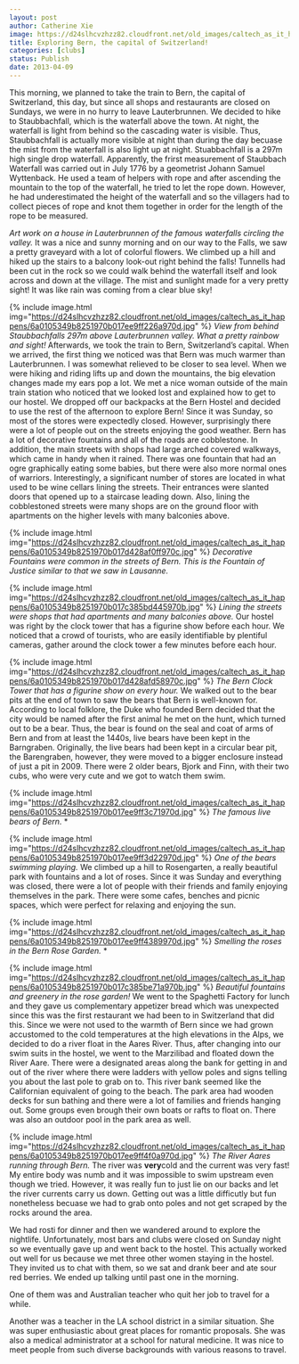 ```yaml
---
layout: post
author: Catherine Xie
image: https://d24slhcvzhzz82.cloudfront.net/old_images/caltech_as_it_happens/6a0105349b8251970b017ee9ff20c0970d.jpg
title: Exploring Bern, the capital of Switzerland! 
categories: [clubs]
status: Publish
date: 2013-04-09
---
```


This morning, we planned to take the train to Bern, the capital of Switzerland, this day, but since
all shops and restaurants are closed on Sundays, we were in no hurry to leave Lauterbrunnen. We
decided to hike to Staubbachfall, which is the waterfall above the town. At night, the waterfall is light from behind so the cascading water is visible. Thus, Staubbachfall is actually more visible at night than during the day becuase the mist from the waterfall is also light up at night. Stuabbachfall is a 297m high single drop waterfall. Apparently, the frirst measurement of Staubbach Waterfall was carried out in July 1776 by a geometrist Johann Samuel Wyttenback. He used a team of helpers with rope and after ascending the mountain to the top of the waterfall, he tried to let the rope down. However, he had underestimated the height of the waterfall and so the villagers had to collect pieces of rope and knot them together in order for the length of the rope to be measured.

*Art work on a house in Lauterbrunnen of the famous waterfalls circling the valley.*
It was a nice and
sunny morning and on our way to the Falls, we saw a pretty graveyard with a lot of colorful flowers. We
climbed up a hill and hiked up the stairs to a balcony look-out right behind the falls! Tunnells had been cut in the rock so we could walk behind the waterfall itself and look across and down at the village. The mist and sunlight made for a very pretty sight! It was like rain was coming from a clear blue sky!


{% include image.html img="https://d24slhcvzhzz82.cloudfront.net/old_images/caltech_as_it_happens/6a0105349b8251970b017ee9ff226a970d.jpg" %}
  *View from behind Staubbachfalls 297m above Lauterbrunnen valley. What a pretty rainbow and sight!*
Afterwards,
we took the train to Bern, Switzerland’s capital. When we arrived, the first thing we noticed was that Bern was much
warmer than Lauterbrunnen. I was somewhat relieved to be closer to sea
level. When we were hiking and riding lifts up and down the mountains, the big
elevation changes made my ears pop a lot. We met a nice woman outside of the main train station who noticed that we
looked lost and explained how to get to our hostel. We dropped off our backpacks at the Bern Hostel and decided to use the rest of the afternoon to explore Bern!
Since it was
Sunday, so most of the stores were expectedly closed. However, surprisingly there were a lot of people out
on the streets enjoying the good weather. Bern has a lot of decorative fountains and all of the roads are cobblestone. In addition, the main streets with shops had large arched covered walkways, which came in handy when it rained. There was one fountain that had an ogre graphically eating some babies, but there were also more
normal ones of warriors. Interestingly, a significant number of stores are
located in what used to be wine cellars lining the streets. Their entrances were slanted doors that opened up to a staircase leading down. Also, lining the cobblestoned streets were many shops are on the
ground floor with apartments on the higher levels with many balconies above.


{% include image.html img="https://d24slhcvzhzz82.cloudfront.net/old_images/caltech_as_it_happens/6a0105349b8251970b017d428af0ff970c.jpg" %}
*Decorative Fountains were common in the streets of Bern. This is the Fountain of Justice similar to that we saw in Lausanne.*

{% include image.html img="https://d24slhcvzhzz82.cloudfront.net/old_images/caltech_as_it_happens/6a0105349b8251970b017c385bd445970b.jpg" %}
*Lining the streets were shops that had apartments and many balconies above.*
Our hostel was right by the clock tower that has a figurine show before each hour. We noticed that a crowd of tourists, who are easily identifiable by plentiful cameras, gather around the clock tower a few minutes before each hour.


{% include image.html img="https://d24slhcvzhzz82.cloudfront.net/old_images/caltech_as_it_happens/6a0105349b8251970b017d428afd58970c.jpg" %}
*The Bern Clock Tower that has a figurine show on every hour.*
We
walked out to the bear pits at the end of town to saw the bears that Bern is well-known for. According to local folklore, the Duke who founded Bern decided that the city would be named after the first animal he met on the hunt, which turned out to be a bear. Thus, the bear is found on the seal and coat of arms of Bern and from at least the 1440s, live bears have been kept in the Barngraben. Originally, the live bears had been kept in a circular bear pit, the Barengraben, however, they were moved to a bigger enclosure instead of just a pit in 2009. There were 2 older bears, Bjork and Finn, with their two cubs, who were very cute and we got to
watch them swim.


{% include image.html img="https://d24slhcvzhzz82.cloudfront.net/old_images/caltech_as_it_happens/6a0105349b8251970b017ee9ff3c71970d.jpg" %}
*The famous live bears of Bern.*
*

{% include image.html img="https://d24slhcvzhzz82.cloudfront.net/old_images/caltech_as_it_happens/6a0105349b8251970b017ee9ff3d22970d.jpg" %}
*One of the bears swimming playing.*
We
climbed up a hill to Rosengarten, a really beautiful park with fountains and a
lot of roses. Since it was Sunday and everything was closed, there were a lot
of people with their friends and family enjoying themselves in the park. There were some cafes, benches and picnic spaces, which were perfect for relaxing and enjoying the sun.


{% include image.html img="https://d24slhcvzhzz82.cloudfront.net/old_images/caltech_as_it_happens/6a0105349b8251970b017ee9ff4389970d.jpg" %}
*Smelling the roses in the Bern Rose Garden.*
*

{% include image.html img="https://d24slhcvzhzz82.cloudfront.net/old_images/caltech_as_it_happens/6a0105349b8251970b017c385be71a970b.jpg" %}
*Beautiful fountains and greenery in the rose garden!*
We went
to the Spaghetti Factory for lunch and they gave us complementary appetizer bread which was unexpected since this was the first restaurant we had been to in Switzerland that did this. 
Since we were not used to the warmth of Bern since we had grown accustomed to the cold temperatures at the high elevations in the Alps, we decided to do a river float in the Aares River. Thus, after changing into our swim suits in the hostel, we went to the Marzilibad and floated down the River Aare. There were a designated areas along the bank for getting in and out of the river where there were ladders with yellow poles and signs telling you about the last pole to grab on to. This river bank seemed like the Californian equivalent of going to the beach. The park area had wooden decks for sun bathing and there were a lot of families and friends hanging out. Some groups even brough their own boats or rafts to float on. There was also an outdoor pool in the park area as well.


{% include image.html img="https://d24slhcvzhzz82.cloudfront.net/old_images/caltech_as_it_happens/6a0105349b8251970b017ee9ff4f0a970d.jpg" %}
*The River Aares running through Bern.*
The river was **very**cold and the current was very fast! My entire body was numb and it was impossible to swim upstream even though we tried. However, it was really fun to just lie on our backs and let the river currents carry us down. Getting out was a little difficutly but fun nonetheless becuase we had to grab onto poles and not get scraped by the rocks around the area.

We had rosti for dinner and then we
wandered around to explore the nightlife. Unfortunately, most bars and clubs
were closed on Sunday night so we eventually gave up and went back to the
hostel. This actually worked out well for us because we met three other women
staying in the hostel. They invited us to chat with them, so we sat and drank
beer and ate sour red berries. We ended up talking until past one in the morning.

One of them was and Australian teacher who quit her job to travel for a while.

Another was a teacher in the LA school district in a similar situation. She was
super enthusiastic about great places for romantic proposals. She was also a
medical administrator at a school for natural medicine. It was nice to meet
people from such diverse backgrounds with various reasons to travel.

